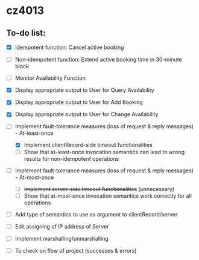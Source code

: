 # cz4013



## To-do list:

- [x] Idempotent function: Cancel active booking

- [ ] Non-idempotent function: Extend active booking time in 30-minute block

- [ ] Monitor Availability Function

- [x] Display appropriate output to User for Query Availability

- [x] Display appropriate output to User for Add Booking

- [x] Display appropriate output to User for Change Availability

- [ ] Implement fault-tolerance measures (loss of request & reply messages) - At-least-once
    - [x] Implement clientRecord-side timeout functionalities
    - [ ] Show that at-least-once invocation semantics can lead to wrong results for non-idempotent operations

- [ ] Implement fault-tolerance measures (loss of request & reply messages) - At-most-once
    - [ ] ~~Implement server-side timeout functionalities~~ (unnecessary)
    - [ ] Show that at-most-once invocation semantics work correctly for all operations

- [ ] Add type of semantics to use as argument to clientRecord/server

- [ ] Edit assigning of IP address of Server

- [ ] Implement marshalling/unmarshalling

- [ ] To check on flow of project (successes & errors)
    

    
